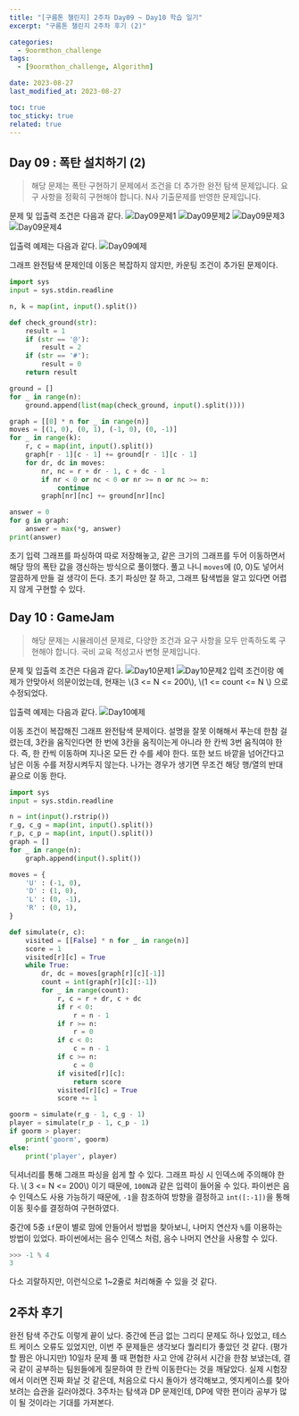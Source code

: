 ```yaml
---
title: "[구름톤 챌린지] 2주차 Day09 ~ Day10 학습 일기"
excerpt: "구름톤 챌린지 2주차 후기 (2)"

categories:
  - 9oormthon_challenge
tags:
  - [9oormthon_challenge, Algorithm]

date: 2023-08-27
last_modified_at: 2023-08-27

toc: true
toc_sticky: true
related: true
---
```


## Day 09 : 폭탄 설치하기 (2)

> 해당 문제는 폭탄 구현하기 문제에서 조건을 더 추가한 완전 탐색 문제입니다. 요구 사항을 정확히 구현해야 합니다. N사 기출문제를 반영한 문제입니다.

문제 및 입출력 조건은 다음과 같다.
![Day09문제1](https://github.com/Tolerblanc/Tolerblanc.github.io/assets/52883827/65af19a2-7a17-4de0-9840-c4ed68bcd2d2)
![Day09문제2](https://github.com/Tolerblanc/Tolerblanc.github.io/assets/52883827/382a8bb0-a149-48de-8668-8f52b34c7b95)
![Day09문제3](https://github.com/Tolerblanc/Tolerblanc.github.io/assets/52883827/4e90a165-8b8d-4bac-b89b-662f0ad99275)
![Day09문제4](https://github.com/Tolerblanc/Tolerblanc.github.io/assets/52883827/17d67a70-f1c3-4272-b22c-f29c556dcc48)

입출력 예제는 다음과 같다.
![Day09예제](https://github.com/Tolerblanc/Tolerblanc.github.io/assets/52883827/973d18e2-41b3-4cd3-9508-e61f13542644)

그래프 완전탐색 문제인데 이동은 복잡하지 않지만, 카운팅 조건이 추가된 문제이다.

```python
import sys
input = sys.stdin.readline

n, k = map(int, input().split())

def check_ground(str):
    result = 1
    if (str == '@'):
        result = 2
    if (str == '#'):
        result = 0
    return result

ground = []
for _ in range(n):
    ground.append(list(map(check_ground, input().split())))

graph = [[0] * n for _ in range(n)]
moves = [(1, 0), (0, 1), (-1, 0), (0, -1)]
for _ in range(k):
    r, c = map(int, input().split())
    graph[r - 1][c - 1] += ground[r - 1][c - 1]
    for dr, dc in moves:
        nr, nc = r + dr - 1, c + dc - 1
        if nr < 0 or nc < 0 or nr >= n or nc >= n:
            continue
        graph[nr][nc] += ground[nr][nc]

answer = 0
for g in graph:
    answer = max(*g, answer)
print(answer)
```

초기 입력 그래프를 파싱하여 따로 저장해놓고, 같은 크기의 그래프를 두어 이동하면서 해당 땅의 폭탄 값을 갱신하는 방식으로 풀이했다. 풀고 나니 `moves`에 (0, 0)도 넣어서 깔끔하게 만들 걸 생각이 든다. 초기 파싱만 잘 하고, 그래프 탐색법을 알고 있다면 어렵지 않게 구현할 수 있다.

## Day 10 : GameJam

> 해당 문제는 시뮬레이션 문제로, 다양한 조건과 요구 사항을 모두 만족하도록 구현해야 합니다. 국비 교육 적성고사 변형 문제입니다.

문제 및 입출력 조건은 다음과 같다.
![Day10문제1](https://github.com/Tolerblanc/Tolerblanc.github.io/assets/52883827/bed1f795-9de6-4e3f-91da-c20a30ddad4a)
![Day10문제2](https://github.com/Tolerblanc/Tolerblanc.github.io/assets/52883827/32b9303e-0578-431f-b6ac-3e6477c65e67)
입력 조건이랑 예제가 안맞아서 의문이었는데, 현재는 \\(3 <= N <= 200\\), \\(1 <= count <= N \\) 으로 수정되었다.

입출력 예제는 다음과 같다.
![Day10예제](https://github.com/Tolerblanc/Tolerblanc.github.io/assets/52883827/b0713f60-c2fd-4a4f-91d8-2586cae8b212)

이동 조건이 복잡해진 그래프 완전탐색 문제이다. 설명을 잘못 이해해서 푸는데 한참 걸렸는데, 3칸을 움직인다면 한 번에 3칸을 움직이는게 아니라 한 칸씩 3번 움직여야 한다. 즉, 한 칸씩 이동하며 지나온 모든 칸 수를 세야 한다. 또한 보드 바깥을 넘어간다고 남은 이동 수를 저장시켜두지 않는다. 나가는 경우가 생기면 무조건 해당 행/열의 반대 끝으로 이동 한다.

```python
import sys
input = sys.stdin.readline

n = int(input().rstrip())
r_g, c_g = map(int, input().split())
r_p, c_p = map(int, input().split())
graph = []
for _ in range(n):
    graph.append(input().split())

moves = {
    'U' : (-1, 0),
    'D' : (1, 0),
    'L' : (0, -1),
    'R' : (0, 1),
}

def simulate(r, c):
    visited = [[False] * n for _ in range(n)]
    score = 1
    visited[r][c] = True
    while True:
        dr, dc = moves[graph[r][c][-1]]
        count = int(graph[r][c][:-1])
        for _ in range(count):
            r, c = r + dr, c + dc
            if r < 0:
                r = n - 1
            if r >= n:
                r = 0
            if c < 0:
                c = n - 1
            if c >= n:
                c = 0
            if visited[r][c]:
                return score
            visited[r][c] = True
            score += 1

goorm = simulate(r_g - 1, c_g - 1)
player = simulate(r_p - 1, c_p - 1)
if goorm > player:
    print('goorm', goorm)
else:
    print('player', player)
```

딕셔너리를 통해 그래프 파싱을 쉽게 할 수 있다. 그래프 파싱 시 인덱스에 주의해야 한다. \\( 3 <= N <= 200\\) 이기 때문에, `100N`과 같은 입력이 들어올 수 있다. 파이썬은 음수 인덱스도 사용 가능하기 때문에, `-1`을 참조하여 방향을 결정하고 `int([:-1])`을 통해 이동 횟수를 결정하여 구현하였다.

중간에 5중 `if`문이 별로 맘에 안들어서 방법을 찾아보니, 나머지 연산자 `%`를 이용하는 방법이 있었다. 파이썬에서는 음수 인덱스 처럼, 음수 나머지 연산을 사용할 수 있다.

```python
>>> -1 % 4
3
```

다소 괴랄하지만, 이런식으로 1~2줄로 처리해줄 수 있을 것 같다.

## 2주차 후기

완전 탐색 주간도 이렇게 끝이 났다. 중간에 뜬금 없는 그리디 문제도 하나 있었고, 테스트 케이스 오류도 있었지만, 이번 주 문제들은 생각보다 퀄리티가 좋았던 것 같다. (평가할 짬은 아니지만) 10일차 문제 풀 때 편협한 사고 안에 갇혀서 시간을 한참 보냈는데, 결국 같이 공부하는 팀원들에게 질문하여 한 칸씩 이동한다는 것을 깨달았다. 실제 시험장에서 이러면 진짜 화날 것 같은데, 처음으로 다시 돌아가 생각해보고, 엣지케이스를 찾아보려는 습관을 길러야겠다. 3주차는 탐색과 DP 문제인데, DP에 약한 편이라 공부가 많이 될 것이라는 기대를 가져본다.
